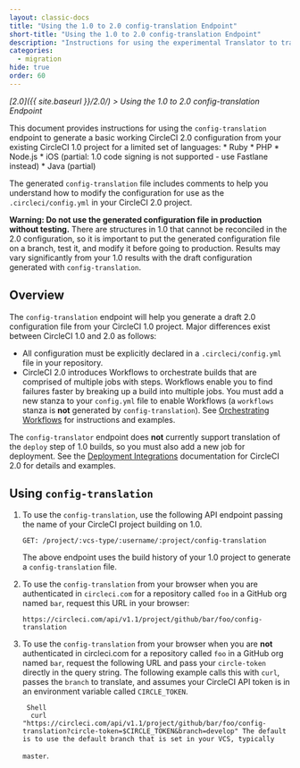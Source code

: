 ```yaml
---
layout: classic-docs
title: "Using the 1.0 to 2.0 config-translation Endpoint"
short-title: "Using the 1.0 to 2.0 config-translation Endpoint"
description: "Instructions for using the experimental Translator to translate CircleCI 1.0 configuration to the 2.0 format."
categories:
  - migration
hide: true
order: 60
---
```

*[2.0]({{ site.baseurl }}/2.0/) > Using the 1.0 to 2.0 config-translation Endpoint*

This document provides instructions for using the `config-translation` endpoint to generate a basic working CircleCI 2.0 configuration from your existing CircleCI 1.0 project for a limited set of languages: * Ruby * PHP * Node.js * iOS (partial: 1.0 code signing is not supported - use Fastlane instead) * Java (partial)

The generated `config-translation` file includes comments to help you understand how to modify the configuration for use as the `.circleci/config.yml` in your CircleCI 2.0 project.

**Warning: Do not use the generated configuration file in production without testing.** There are structures in 1.0 that cannot be reconciled in the 2.0 configuration, so it is important to put the generated configuration file on a branch, test it, and modify it before going to production. Results may vary significantly from your 1.0 results with the draft configuration generated with `config-translation`.

## Overview

The `config-translation` endpoint will help you generate a draft 2.0 configuration file from your CircleCI 1.0 project. Major differences exist between CircleCI 1.0 and 2.0 as follows:

* All configuration must be explicitly declared in a `.circleci/config.yml` file in your repository.
* CircleCI 2.0 introduces Workflows to orchestrate builds that are comprised of multiple jobs with steps. Workflows enable you to find failures faster by breaking up a build into multiple jobs. You must add a new stanza to your `config.yml` file to enable Workflows (a `workflows` stanza is **not** generated by `config-translation`). See [Orchestrating Workflows]({{site.baseurl}}/2.0/workflows/) for instructions and examples.

The `config-translator` endpoint does **not** currently support translation of the `deploy` step of 1.0 builds, so you must also add a new job for deployment. See the [Deployment Integrations]({{site.baseurl}}/2.0/deployment-integrations/) documentation for CircleCI 2.0 for details and examples.

## Using `config-translation`

1. To use the `config-translation`, use the following API endpoint passing the name of your CircleCI project building on 1.0.
    
    `GET: /project/:vcs-type/:username/:project/config-translation`
    
    The above endpoint uses the build history of your 1.0 project to generate a `config-translation` file.

2. To use the `config-translation` from your browser when you are authenticated in `circleci.com` for a repository called `foo` in a GitHub org named `bar`, request this URL in your browser:
    
    `https://circleci.com/api/v1.1/project/github/bar/foo/config-translation`

3. To use the `config-translation` from your browser when you are **not** authenticated in circleci.com for a repository called `foo` in a GitHub org named `bar`, request the following URL and pass your `circle-token` directly in the query string. The following example calls this with `curl`, passes the `branch` to translate, and assumes your CircleCI API token is in an environment variable called `CIRCLE_TOKEN`.
    
        Shell
         curl "https://circleci.com/api/v1.1/project/github/bar/foo/config-translation?circle-token=$CIRCLE_TOKEN&branch=develop" The default is to use the default branch that is set in your VCS, typically 
    
    `master`.